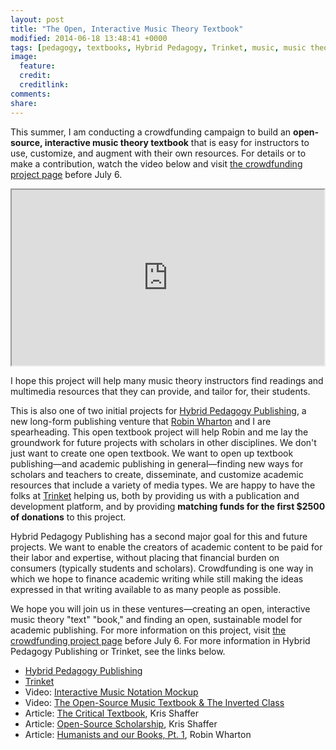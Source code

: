 ```yaml
---
layout: post
title: "The Open, Interactive Music Theory Textbook"
modified: 2014-06-18 13:48:41 +0000
tags: [pedagogy, textbooks, Hybrid Pedagogy, Trinket, music, music theory]
image:
  feature: 
  credit: 
  creditlink: 
comments: 
share: 
---
```


This summer, I am conducting a crowdfunding campaign to build an **open-source, interactive music theory textbook** that is easy for instructors to use, customize, and augment with their own resources. For details or to make a contribution, watch the video below and visit [the crowdfunding project page](http://igg.me/at/opentextbook) before July 6.

<iframe src="http://player.vimeo.com/video/94529215" width="500" height="281" webkitallowfullscreen mozallowfullscreen allowfullscreen></iframe>

I hope this project will help many music theory instructors find readings and multimedia resources that they can provide, and tailor for, their students. 

This is also one of two initial projects for [Hybrid Pedagogy Publishing](http://www.hybridpedagogy.org/#publishing), a new long-form publishing venture that [Robin Wharton](http://www.robinwharton.com) and I are spearheading. This open textbook project will help Robin and me lay the groundwork for future projects with scholars in other disciplines. We don't just want to create one open textbook. We want to open up textbook publishing—and academic publishing in general—finding new ways for scholars and teachers to create, disseminate, and customize academic resources that include a variety of media types. We are happy to have the folks at [Trinket](http://trinket.io) helping us, both by providing us with a publication and development platform, and by providing **matching funds for the first $2500 of donations** to this project.

Hybrid Pedagogy Publishing has a second major goal for this and future projects. We want to enable the creators of academic content to be paid for their labor and expertise, without placing that financial burden on consumers (typically students and scholars). Crowdfunding is one way in which we hope to finance academic writing while still making the ideas expressed in that writing available to as many people as possible.

We hope you will join us in these ventures—creating an open, interactive music theory "text" "book," and finding an open, sustainable model for academic publishing. For more information on this project, visit [the crowdfunding project page](http://igg.me/at/opentextbook) before July 6. For more information in Hybrid Pedagogy Publishing or Trinket, see the links below.

* [Hybrid Pedagogy Publishing](http://www.hybridpedagogy.org/#publishing)  
* [Trinket](http://trinket.io)  
* Video: [Interactive Music Notation Mockup](http://vimeo.com/96747242)  
* Video: [The Open-Source Music Textbook & The Inverted Class](http://vimeo.com/94558028)  
* Article: [The Critical Textbook](https://www.indiegogo.com/projects/open-interactive-music-theory-textbook/x/www.hybridpedagogy.com/journal/critical-textbook/), Kris Shaffer  
* Article: [Open-Source Scholarship](https://www.indiegogo.com/projects/open-interactive-music-theory-textbook/x/www.hybridpedagogy.com/journal/open-source-scholarship/), Kris Shaffer  
* Article: [Humanists and our Books, Pt. 1](http://www.hybridpedagogy.com/journal/humanists-books-pt-1-work-humanism/), Robin Wharton